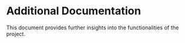 # Additional Documentation

This document provides further insights into the functionalities of the project.
